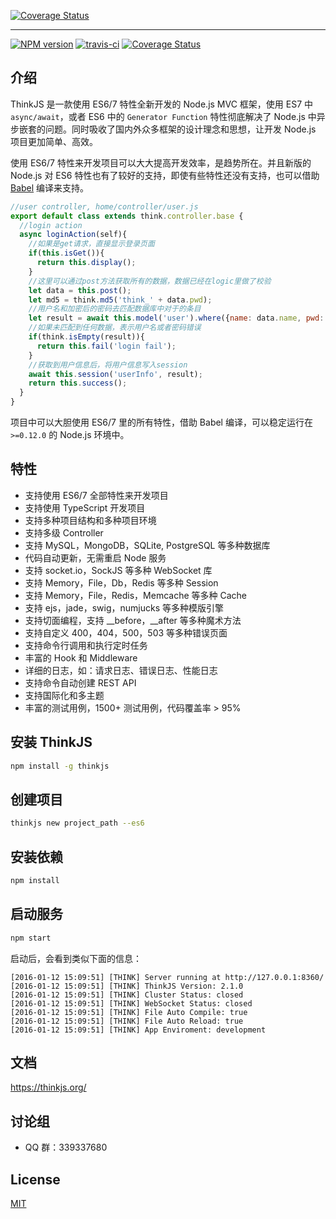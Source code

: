 [![Coverage Status](https://p.ssl.qhimg.com/d/inn/e270ec1e/logo_large.jpg)](https://thinkjs.org/)

-----

[![NPM version](https://img.shields.io/npm/v/thinkjs.svg?style=flat-square)](http://badge.fury.io/js/thinkjs)
[![travis-ci](https://img.shields.io/travis/75team/thinkjs.svg?style=flat-square)](https://travis-ci.org/75team/thinkjs)
[![Coverage Status](https://img.shields.io/coveralls/75team/thinkjs.svg?style=flat-square)](https://coveralls.io/github/75team/thinkjs)


## 介绍

ThinkJS 是一款使用 ES6/7 特性全新开发的 Node.js MVC 框架，使用 ES7 中`async/await`，或者 ES6 中的 `Generator Function` 特性彻底解决了 Node.js 中异步嵌套的问题。同时吸收了国内外众多框架的设计理念和思想，让开发 Node.js 项目更加简单、高效。

使用 ES6/7 特性来开发项目可以大大提高开发效率，是趋势所在。并且新版的 Node.js 对 ES6 特性也有了较好的支持，即使有些特性还没有支持，也可以借助 [Babel](http://babeljs.io/) 编译来支持。


```js
//user controller, home/controller/user.js
export default class extends think.controller.base {
  //login action
  async loginAction(self){
    //如果是get请求，直接显示登录页面
    if(this.isGet()){
      return this.display();
    }
    //这里可以通过post方法获取所有的数据，数据已经在logic里做了校验
    let data = this.post();
    let md5 = think.md5('think_' + data.pwd);
    //用户名和加密后的密码去匹配数据库中对于的条目
    let result = await this.model('user').where({name: data.name, pwd: md5}).find();
    //如果未匹配到任何数据，表示用户名或者密码错误
    if(think.isEmpty(result)){
      return this.fail('login fail');
    }
    //获取到用户信息后，将用户信息写入session
    await this.session('userInfo', result);
    return this.success();
  }
}
```


项目中可以大胆使用 ES6/7 里的所有特性，借助 Babel 编译，可以稳定运行在 `>=0.12.0` 的 Node.js 环境中。

## 特性

* 支持使用 ES6/7 全部特性来开发项目
* 支持使用 TypeScript 开发项目
* 支持多种项目结构和多种项目环境
* 支持多级 Controller
* 支持 MySQL，MongoDB，SQLite, PostgreSQL 等多种数据库
* 代码自动更新，无需重启 Node 服务
* 支持 socket.io，SockJS 等多种 WebSocket 库
* 支持 Memory，File，Db，Redis 等多种 Session
* 支持 Memory，File，Redis，Memcache 等多种 Cache
* 支持 ejs，jade，swig，numjucks 等多种模版引擎
* 支持切面编程，支持 __before，__after 等多种魔术方法
* 支持自定义 400，404，500，503 等多种错误页面
* 支持命令行调用和执行定时任务
* 丰富的 Hook 和 Middleware
* 详细的日志，如：请求日志、错误日志、性能日志
* 支持命令自动创建 REST API
* 支持国际化和多主题
* 丰富的测试用例，1500+ 测试用例，代码覆盖率 > 95%


## 安装 ThinkJS

```sh
npm install -g thinkjs
```

## 创建项目

```sh
thinkjs new project_path --es6
```

## 安装依赖

```sh
npm install
```

## 启动服务

```sh
npm start
```

启动后，会看到类似下面的信息：

```text
[2016-01-12 15:09:51] [THINK] Server running at http://127.0.0.1:8360/
[2016-01-12 15:09:51] [THINK] ThinkJS Version: 2.1.0
[2016-01-12 15:09:51] [THINK] Cluster Status: closed
[2016-01-12 15:09:51] [THINK] WebSocket Status: closed
[2016-01-12 15:09:51] [THINK] File Auto Compile: true
[2016-01-12 15:09:51] [THINK] File Auto Reload: true
[2016-01-12 15:09:51] [THINK] App Enviroment: development
```

## 文档

<https://thinkjs.org/>

## 讨论组

* QQ 群：339337680

## License

[MIT](https://github.com/75team/thinkjs/blob/master/LICENSE)
